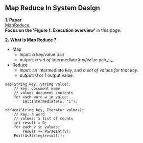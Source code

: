## Map Reduce In System Design

**1. Paper**  
[MapReduce](https://static.googleusercontent.com/media/research.google.com/en//archive/mapreduce-osdi04.pdf).  
**Focus on the 'Figure 1. Execution overview'** in this page.

**2. What is Map Reduce ?**
- Map
    - input: _a_ key/value pair
    - output: _a set of_ intermediate key/value pair_s_.
- Reduce
    - input: an intermediate key, and _a set of values for that key_.
    - output: 0 or 1 output value.

```
map(String key, String value):
    // key: document name
    // value: document contents
    for each word w in value:
        EmitIntermediate(w, "1");

reduce(String key, Iterator values):
    // key: a word
    // values: a list of counts
    int result = 0;
    for each v in values:
        result += ParseInt(v);
    Emit(AsString(result));
```
